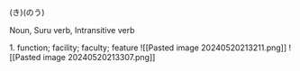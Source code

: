 (き)(のう)

Noun, Suru verb, Intransitive verb

1. function; facility; faculty; feature
![[Pasted image 20240520213211.png]]
![[Pasted image 20240520213307.png]]